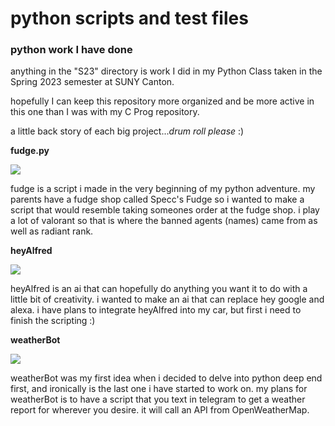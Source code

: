 # python scripts and test files
### python work I have done

 anything in the "S23" directory is work I did in my Python Class taken in the Spring 2023 semester at SUNY Canton.
 
 hopefully I can keep this repository more organized and be more active in this one than I was with my C Prog repository.

 a little back story of each big project...*drum roll please* :)
 
 **fudge.py**

 <a href="https://github.com/rightrice/pythonStuff/blob/main/fudge.py">
    <img src="https://img.shields.io/badge/py-Fudge-blueviolet?style=flat-square">
</a> 

fudge is a script i made in the very beginning of my python adventure. my parents have a fudge shop called Specc's Fudge so i wanted to make a script that would resemble taking someones order at the fudge shop. i play a lot of valorant so that is where the banned agents (names) came from as well as radiant rank.

**heyAlfred**

<a href="https://github.com/rightrice/pythonStuff/tree/main/heyAlfred">
    <img src="https://img.shields.io/badge/py-heyAlfred-blueviolet?style=flat-square">
</a> 

heyAlfred is an ai that can hopefully do anything you want it to do with a little bit of creativity. i wanted to make an ai that can replace hey google and alexa. i have plans to integrate heyAlfred into my car, but first i need to finish the scripting :)

**weatherBot**

<a href="https://github.com/rightrice/pythonStuff">
    <img src="https://img.shields.io/badge/py-weatherBot-blueviolet?style=flat-square">
</a> 

weatherBot was my first idea when i decided to delve into python deep end first, and ironically is the last one i have started to work on. my plans for weatherBot is to have a script that you text in telegram to get a weather report for wherever you desire. it will call an API from OpenWeatherMap.